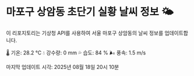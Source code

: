 
# 마포구 상암동 초단기 실황 날씨 정보 🌤️

이 리포지토리는 기상청 API를 사용하여 서울 마포구 상암동의 날씨 정보를 업데이트합니다. 

🌡️ 기온: 28.2 ℃
💧 강수량: 0 mm
💦 습도: 84 %
🌬️ 풍속: 1.5 m/s

마지막 업데이트 시각: 2025년 08월 18일 20시 10분    

